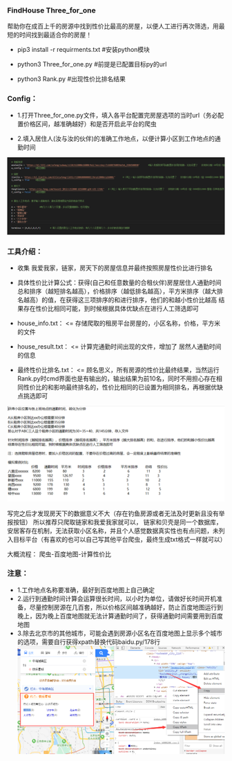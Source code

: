### FindHouse Three_for_one
帮助你在成百上千的房源中找到性价比最高的房屋，以便人工进行再次筛选，用最短的时间找到最适合你的房屋！


* pip3 install -r requirments.txt    #安装python模块

* python3 Three_for_one.py         #前提是已配置目标py的url

* python3 Rank.py         #出现性价比排名结果


### Config：

* 1.打开Three_for_one.py文件，填入各平台配置完房屋选项的当时url（务必配置价格区间，越准确越好）和是否开启此平台的爬虫

* 2.填入居住人(汝与汝的伙伴)的准确工作地点，以便计算小区到工作地点的通勤时间

![](./image/config.png)

### 工具介绍：

* 收集 我爱我家，链家，房天下的房屋信息并最终按照房屋性价比进行排名


* 具体性价比计算公式：获得(自己和任意数量的合租伙伴)房屋居住人通勤时间总和排序（越短排名越高），价格排序（越低排名越高），平方米排序（越大排名越高）的值，在获得这三项排序的和进行排序，他们的和越小性价比越高
结果存在性价比相同可能，到时候根据具体优缺点在进行人工筛选即可

* house_info.txt： <= 存储爬取的租房平台房屋的，小区名称，价格，平方米的文件

* house_result.txt： <= 计算完通勤时间出现的文件，增加了 居然人通勤时间的信息

* 最终性价比排名.txt： <= 顾名思义，所有房源的性价比最终结果，当然运行Rank.py时cmd界面也是有输出的，输出结果为前10名，同时不用担心存在相同性价比的和影响最终排名的，性价比相同的已设置为相同排名，再根据优缺点挑选即可


![](./image/rank.png)

写完之后才发现房天下的数据意义不大（存在钓鱼房源或者无法及时更新且没有举报按钮）
所以推荐只爬取链家和我爱我家就可以， 链家和贝壳是同一个数据库，安居客存在机制，无法获取小区名称，并且个人感觉数据真实性也有点问题，未列入目标平台（有喜欢的也可以自己写其他平台爬虫，最终生成txt格式一样就可以）

大概流程： 爬虫-百度地图-计算性价比

### 注意：
* 1.工作地点名称要准确，最好到百度地图上自己确定
* 2.运行到通勤时间计算会运算很长时间，以小时为单位，请做好长时间开机准备，尽量控制房源在几百套，所以价格区间越准确越好，防止百度地图运行到晚上，因为晚上百度地图就无法计算通勤时间了，获得通勤时间需要用到百度地图
* 3.除去北京市的其他城市，可能会遇到房源小区名在百度地图上显示多个城市的选项，需要自行获得xpath替换代码baidu.py/178行
![](./image/xpath.png)


